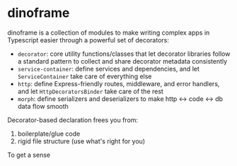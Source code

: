 # dinoframe

dinoframe is a collection of modules to make writing complex apps in Typescript easier through a powerful set of decorators:

- `decorator`: core utility functions/classes that let decorator libraries follow a standard pattern to collect and share decorator metadata consistently
- `service-container`: define services and dependencies, and let `ServiceContainer` take care of everything else
- `http`: define Express-friendly routes, middleware, and error handlers, and let `HttpDecoratorsBinder` take care of the rest 
- `morph`: define serializers and deserializers to make http <-> code <-> db data flow smooth

Decorator-based declaration frees you from:

1. boilerplate/glue code
2. rigid file structure (use what's right for you)

To get a sense
